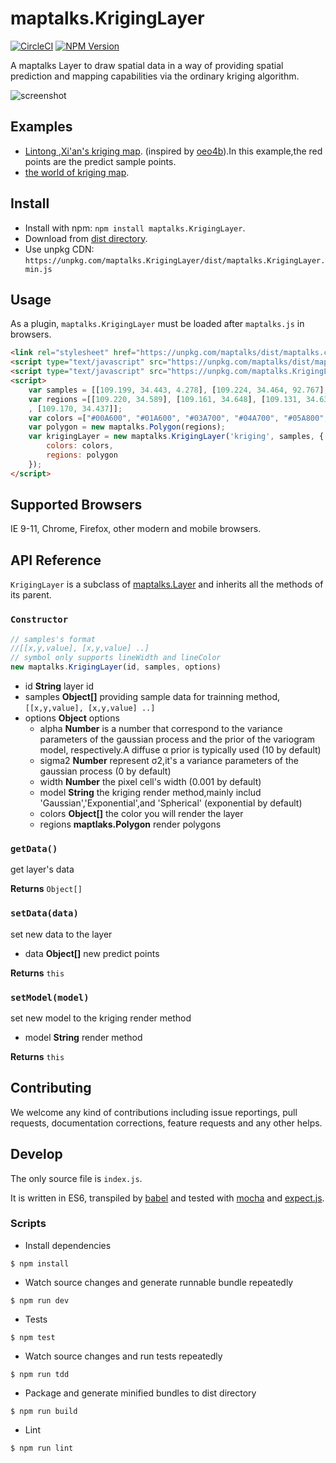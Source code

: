 # maptalks.KrigingLayer

[![CircleCI](https://circleci.com/gh/liubgithub/maptalks.KrigingLayer/tree/master.svg?style=shield)](https://circleci.com/gh/liubgithub/maptalks.KrigingLayer)
[![NPM Version](https://img.shields.io/npm/v/maptalks.KrigingLayer.svg)](https://github.com/liubgithub/maptalks.KrigingLayer)

A maptalks Layer to draw spatial data in a way of providing spatial prediction and mapping capabilities via the ordinary kriging algorithm.

![screenshot](https://liubgithub.github.io/archives/kriging/screenshot.png)

## Examples

* [Lintong ,Xi'an's kriging map](https://liubgithub.github.io/archives/kriging/). (inspired by [oeo4b](https://github.com/oeo4b/kriging.js)).In this example,the red points are the predict sample points.
* [the world of kriging map](http://oeo4b.github.io).

## Install
  
* Install with npm: ```npm install maptalks.KrigingLayer```. 
* Download from [dist directory](https://github.com/liubgithub/maptalks.KrigingLayer/tree/master/dist).
* Use unpkg CDN: ```https://unpkg.com/maptalks.KrigingLayer/dist/maptalks.KrigingLayer.min.js```

## Usage

As a plugin, ```maptalks.KrigingLayer``` must be loaded after ```maptalks.js``` in browsers.
```html
<link rel="stylesheet" href="https://unpkg.com/maptalks/dist/maptalks.css">
<script type="text/javascript" src="https://unpkg.com/maptalks/dist/maptalks.min.js"></script>
<script type="text/javascript" src="https://unpkg.com/maptalks.KrigingLayer/dist/maptalks.KrigingLayer.min.js"></script>
<script>
    var samples = [[109.199, 34.443, 4.278], [109.224, 34.464, 92.767], [109.271, 34.464, 45.834], [109.322, 34.447, 5.220]];
    var regions =[[109.220, 34.589], [109.161, 34.648], [109.131, 34.631], [109.156, 34.526]
    , [109.170, 34.437]];
    var colors =["#00A600", "#01A600", "#03A700", "#04A700", "#05A800", "#07A800"];
    var polygon = new maptalks.Polygon(regions);
    var krigingLayer = new maptalks.KrigingLayer('kriging', samples, {
        colors: colors,
        regions: polygon
    });
</script>
```
## Supported Browsers

IE 9-11, Chrome, Firefox, other modern and mobile browsers.

## API Reference

```KrigingLayer``` is a subclass of [maptalks.Layer](http://maptalks.org/api.maptalks.org/master/Layer.html) and inherits all the methods of its parent.

### `Constructor`

```javascript
// samples's format
//[[x,y,value], [x,y,value] ..]
// symbol only supports lineWidth and lineColor
new maptalks.KrigingLayer(id, samples, options)
```

* id **String** layer id
* samples **Object[]** providing sample data for trainning method, `[[x,y,value], [x,y,value] ..]`
* options **Object** options
    * alpha **Number** is a number that correspond to the variance parameters of the gaussian process and the prior of the variogram model, respectively.A diffuse α prior is typically used (10 by default)
    * sigma2 **Number** represent σ2,it's a variance parameters of the gaussian process  (0 by default)
    * width **Number** the pixel cell's width (0.001 by default)
    * model **String** the kriging render method,mainly includ 'Gaussian','Exponential',and 'Spherical' (exponential by default)
    * colors **Object[]** the color you will render the layer
    * regions **maptlaks.Polygon** render polygons

### `getData()`

get layer's data

**Returns** `Object[]`

### `setData(data)`

set new data to the layer

* data **Object[]** new predict points

**Returns** `this`

### `setModel(model)`

set new model to the kriging render method

* model **String** render method

**Returns** `this`


## Contributing

We welcome any kind of contributions including issue reportings, pull requests, documentation corrections, feature requests and any other helps.

## Develop

The only source file is ```index.js```.

It is written in ES6, transpiled by [babel](https://babeljs.io/) and tested with [mocha](https://mochajs.org) and [expect.js](https://github.com/Automattic/expect.js).

### Scripts

* Install dependencies
```shell
$ npm install
```

* Watch source changes and generate runnable bundle repeatedly
```shell
$ npm run dev
```

* Tests
```shell
$ npm test
```

* Watch source changes and run tests repeatedly
```shell
$ npm run tdd
```

* Package and generate minified bundles to dist directory
```shell
$ npm run build
```

* Lint
```shell
$ npm run lint
```

